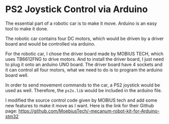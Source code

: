 # PS2 Joystick Control via Arduino

The essential part of  a robotic car is to make it move. Arduino is an easy tool to make it done.

The robotic car contains four DC motors, which would be driven by a driver board and would be controlled via arduino.

For the robotic car, I chose the driver board made by MOBIUS TECH, which uses TB6612FNG to drive motors. And to install the driver board, I just need to plug it onto an arduino UNO board. The driver board have 4 sockets and it can control all four motors, what we need to do is to program the arduino board well.

In order to send movement commands to the car, a PS2 joystick would be used as well. Therefore, the `ps2x.lib` would be included in the arduino file.

I modified the source control code given by MOBIUS tech and add some new features to make it move as I want. Here is the link for their Github page:  https://github.com/MoebiusTech/-mecanum-robot-kit-for-Arduino-stm32

